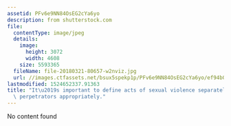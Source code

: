 ```yaml
---
assetid: PFv6e9NN84OsEG2cYa6yo
description: from shutterstock.com
file:
  contentType: image/jpeg
  details:
    image:
      height: 3072
      width: 4608
    size: 5593365
  fileName: file-20180321-80657-w2nviz.jpg
  url: //images.ctfassets.net/bsux5spekp1p/PFv6e9NN84OsEG2cYa6yo/ef94b0e23d62001511fb913fce7d81e6/file-20180321-80657-w2nviz.jpg
lastmodified: 1524652337.91363
title: "It\u2019s important to define acts of sexual violence separately to punish\
  \ perpetrators appropriately."
---
```

No content found